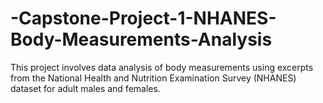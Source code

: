 # -Capstone-Project-1-NHANES-Body-Measurements-Analysis
This project involves data analysis of body measurements using excerpts from the National Health and Nutrition Examination Survey (NHANES) dataset for adult males and females.
